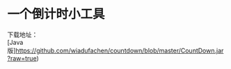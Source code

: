 ﻿一个倒计时小工具
===================================
下载地址：</br>
[Java版]https://github.com/wiadufachen/countdown/blob/master/CountDown.jar?raw=true)<br />